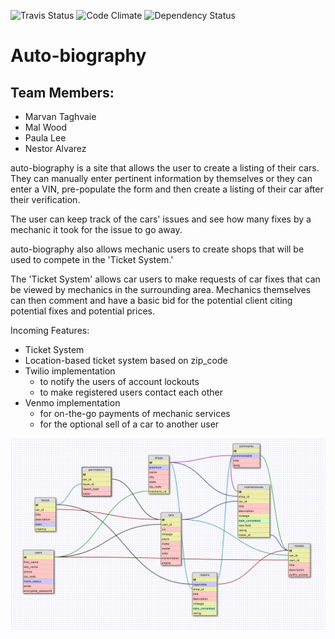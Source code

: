 ![Travis Status](https://travis-ci.org/xdkernelx/auto-biography.svg?branch=development)
![Code Climate](https://codeclimate.com/github/xdkernelx/auto-biography/badges/gpa.svg)
![Dependency Status](https://gemnasium.com/badges/github.com/xdkernelx/auto-biography.svg)


# Auto-biography

## Team Members:
* Marvan Taghvaie
* Mal Wood
* Paula Lee
* Nestor Alvarez

auto-biography is a site that allows the user to create a listing of their cars. They can manually enter pertinent information by themselves or they can enter a VIN, pre-populate the form and then create a listing of their car after their verification.

The user can keep track of the cars' issues and see how many fixes by a mechanic it took for the issue to go away.

auto-biography also allows mechanic users to create shops that will be used to compete in the 'Ticket System.'

The 'Ticket System' allows car users to make requests of car fixes that can be viewed by mechanics in the surrounding area. Mechanics themselves can then comment and have a basic bid for the potential client citing potential fixes and potential prices.

Incoming Features:

* Ticket System
* Location-based ticket system based on zip_code
* Twilio implementation
  * to notify the users of account lockouts
  * to make registered users contact each other
* Venmo implementation
  * for on-the-go payments of mechanic services
  * for the optional sell of a car to another user


![schema](public/images/schema.png)
